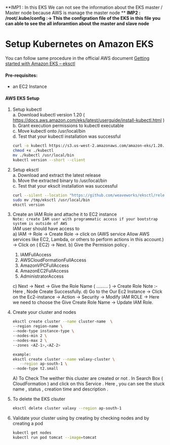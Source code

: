 **IMP1 : In this EKS We can not see the information about the EKS master / Master node because AWS is manage the master node **
**IMP2 : /root/.kube/config   :-> This the configration file of the EKS in this file you can able to see the all inforamtion about the master and slave node**
# Setup Kubernetes on Amazon EKS

You can follow same procedure in the official  AWS document [Getting started with Amazon EKS – eksctl](https://docs.aws.amazon.com/eks/latest/userguide/getting-started-eksctl.html)   

#### Pre-requisites: 
  - an EC2 Instance 

#### AWS EKS Setup 
1. Setup kubectl   
   a. Download kubectl version 1.20   ( https://docs.aws.amazon.com/eks/latest/userguide/install-kubectl.html )
   b. Grant execution permissions to kubectl executable   
   c. Move kubectl onto /usr/local/bin   
   d. Test that your kubectl installation was successful    
   ```sh 
   curl -o kubectl https://s3.us-west-2.amazonaws.com/amazon-eks/1.20.15/2022-10-31/bin/linux/amd64/kubectl
   chmod +x ./kubectl
   mv ./kubectl /usr/local/bin 
   kubectl version --short --client
   ```
2. Setup eksctl   
   a. Download and extract the latest release   
   b. Move the extracted binary to /usr/local/bin   
   c. Test that your eksclt installation was successful   
   ```sh
   curl --silent --location "https://github.com/weaveworks/eksctl/releases/latest/download/eksctl_$(uname -s)_amd64.tar.gz" | tar xz -C /tmp
   sudo mv /tmp/eksctl /usr/local/bin
   eksctl version
   ```
  
3. Create an IAM Role and attache it to EC2 instance    
   `Note: create IAM user with programmatic access if your bootstrap system is outside of AWS`   
   IAM user should have access to   
   a) IAM -> Role -> Create Role -> click on (AWS service Allow AWS services like EC2, Lambda, or others to perform actions in this account.) -> Click on ( EC2) ->     Next.
   b) Give the Permision policy .
     1) IAMFullAccess
     2) AWSCloudFormationFullAccess
     3) AmazonVPCFullAccess
     4) AmazonEC2FullAccess
     5) AdministratorAccess

   c) Next -> Next -> Give the Role Name (   ......... ) -> Create Role 
   Note :- Here , Node Create Successfully.
   d) Go to the Our Ec2 Instance -> Click on the Ec2-instance -> Action -> Security -> Modify IAM ROLE -> Here we need to choose the Give Create Role Name -> Update     IAM Role.
   
4. Create your cluster and nodes 
   ```sh
   eksctl create cluster --name cluster-name  \
   --region region-name \
   --node-type instance-type \
   --nodes-min 2 \
   --nodes-max 2 \ 
   --zones <AZ-1>,<AZ-2>
   
   example:
   eksctl create cluster --name valaxy-cluster \
      --region ap-south-1 \
   --node-type t2.small 
    ```
    A) To Check The weither this cluster are created or not .
     In Search Box ( CloudFormation ) and click on this Service .
     Here , you can see the stuck  name , status , creation time and description .
     

5. To delete the EKS clsuter 
   ```sh 
   eksctl delete cluster valaxy --region ap-south-1
   ```
   
6. Validate your cluster using by creating by checking nodes and by creating a pod 
   ```sh 
   kubectl get nodes
   kubectl run pod tomcat --image=tomcat 
   ```

